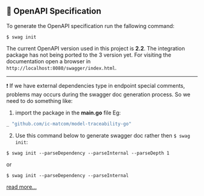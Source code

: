 ## 📙 OpenAPI Specification
To generate the OpenAPI specification run the fallowing command:

```$ swag init```

The current OpenAPI version used in this project is __2.2__. The integration package has not being ported to the 3 version yet.
For visiting the documentation open a browser in ``` http://localhost:8080/swagger/index.html ```.

___

❗ If we have external dependencies type in endpoint special comments, problems may occurs during the swagger doc generation process. So 
we need to do something like: 

1. import the package in the **main.go** file Eg:
```go
_ "github.com/ic-matcom/model-traceability-go"
```
2. Use this command below to generate swagger doc rather then ```$ swag init```:
```shell
$ swag init --parseDependency --parseInternal --parseDepth 1
```
or
```shell
$ swag init --parseDependency --parseInternal
```
[read more...](https://github.com/swaggo/swag/issues/817)
